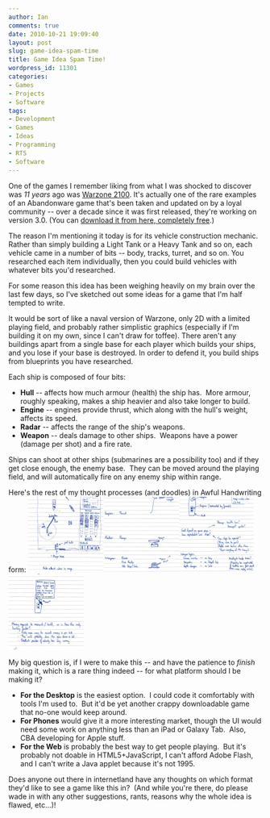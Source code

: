 ```yaml
---
author: Ian
comments: true
date: 2010-10-21 19:09:40
layout: post
slug: game-idea-spam-time
title: Game Idea Spam Time!
wordpress_id: 11301
categories:
- Games
- Projects
- Software
tags:
- Development
- Games
- Ideas
- Programming
- RTS
- Software
---
```


One of the games I remember liking from what I was shocked to discover was _11 years_ ago was [Warzone 2100](http://en.wikipedia.org/wiki/Warzone_2100).  It's actually one of the rare examples of an Abandonware game that's been taken and updated on by a loyal community -- over a decade since it was first released, they're working on version 3.0.  (You can [download it from here, completely free](http://wz2100.net/).)

The reason I'm mentioning it today is for its vehicle construction mechanic.  Rather than simply building a Light Tank or a Heavy Tank and so on, each vehicle came in a number of bits -- body, tracks, turret, and so on.  You researched each item individually, then you could build vehicles with whatever bits you'd researched.

For some reason this idea has been weighing heavily on my brain over the last few days, so I've sketched out some ideas for a game that I'm half tempted to write.

It would be sort of like a naval version of Warzone, only 2D with a limited playing field, and probably rather simplistic graphics (especially if I'm building it on my own, since I can't draw for toffee).  There aren't any buildings apart from a single base for each player which builds your ships, and you lose if your base is destroyed.  In order to defend it, you build ships from blueprints you have researched.

Each ship is composed of four bits:

	
  * **Hull** -- affects how much armour (health) the ship has.  More armour, roughly speaking, makes a ship heavier and also take longer to build.
  * **Engine** -- engines provide thrust, which along with the hull's weight, affects its speed.
  * **Radar** -- affects the range of the ship's weapons.
  * **Weapon** -- deals damage to other ships.  Weapons have a power (damage per shot) and a fire rate.

Ships can shoot at other ships (submarines are a possibility too) and if they get close enough, the enemy base.  They can be moved around the playing field, and will automatically fire on any enemy ship within range.

Here's the rest of my thought processes (and doodles) in Awful Handwriting form:
[![](/blog/2010/10/Untitled001-150x150.jpg)](/blog/2010/10/Untitled001.jpg)[![](/blog/2010/10/Untitled002-150x150.jpg)](/blog/2010/10/Untitled002.jpg)[![](/blog/2010/10/Untitled003-150x150.jpg)](/blog/2010/10/Untitled003.jpg)[![](/blog/2010/10/Untitled004-150x150.jpg)](/blog/2010/10/Untitled004.jpg)

My big question is, if I were to make this -- and have the patience to _finish_ making it, which is a rare thing indeed -- for what platform should I be making it?

	
  * **For the Desktop** is the easiest option.  I could code it comfortably with tools I'm used to.  But it'd be yet another crappy downloadable game that no-one would keep around.
  * **For Phones** would give it a more interesting market, though the UI would need some work on anything less than an iPad or Galaxy Tab.  Also, CBA developing for Apple stuff.
  * **For the Web** is probably the best way to get people playing.  But it's probably not doable in HTML5+JavaScript, I can't afford Adobe Flash, and I can't write a Java applet because it's not 1995.

Does anyone out there in internetland have any thoughts on which format they'd like to see a game like this in?  (And while you're there, do please wade in with any other suggestions, rants, reasons why the whole idea is flawed, etc...)!
